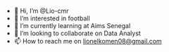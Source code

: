 - 👋 Hi, I’m @Lio-cmr
- 👀 I’m interested in football
- 🌱 I’m currently learning at Aims Senegal
- 💞️ I’m looking to collaborate on Data Analyst
- 📫 How to reach me on lionelkomen08@gmail.com

<!---
Lio-cmr/Lio-cmr is a ✨ special ✨ repository because its `README.md` (this file) appears on your GitHub profile.
You can click the Preview link to take a look at your changes.
--->
